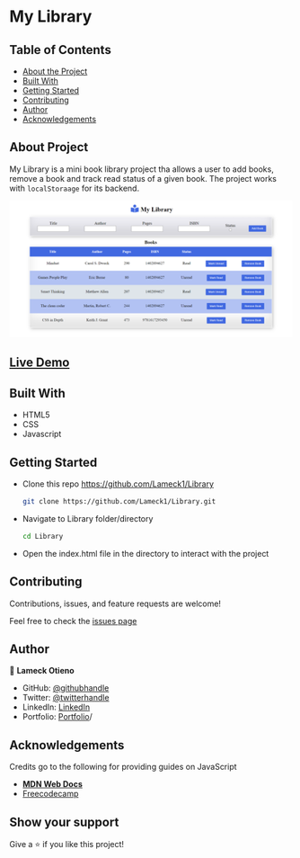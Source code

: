 # My Library

## Table of Contents

* [About the Project](#about-the-project)
* [Built With](#built-with)
* [Getting Started](#getting-started)
* [Contributing](#contributing)
* [Author](#author)
* [Acknowledgements](#acknowledgements)

## About Project

My Library is a mini book library project tha allows a user to add books, remove a book and track read status of a given book. The project works with ```localStoraage``` for its backend.

![screenshot](./screenshot.png)

## [Live Demo](https://lameck1.github.io/Library/)

## Built With

* HTML5
* CSS
* Javascript

## Getting Started

* Clone this repo <https://github.com/Lameck1/Library>

    ```bash
    git clone https://github.com/Lameck1/Library.git
    ```

* Navigate to Library folder/directory

    ```bash
    cd Library
    ```

* Open the index.html file in the directory to interact with the project

## Contributing

Contributions, issues, and feature requests are welcome!

Feel free to check the [issues page](https://github.com/Lameck1/Library/issues)

## Author

👤 **Lameck Otieno**

* GitHub: [@githubhandle](https://github.com/Lameck1)
* Twitter: [@twitterhandle](https://twitter.com/lameck721)
* LinkedIn: [LinkedIn](https://www.linkedin.com/in/lameck-odhiambo-642b7077/)
* Portfolio: [Portfolio](https://lameck.me)/

## Acknowledgements

Credits go to the following for providing guides on JavaScript

* [**MDN Web Docs**](https://developer.mozilla.org/en-US/docs/Learn/JavaScript/Objects)
* [Freecodecamp](https://www.freecodecamp.org/learn/javascript-algorithms-and-data-structures/)

## Show your support

Give a ⭐️ if you like this project!
